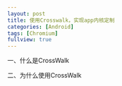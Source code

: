 ```yaml
---
layout: post
title: 使用Crosswalk，实现app内核定制 
categories: [Android]
tags: [Chromium]
fullview: true
---
```


一、什么是CrossWalk

二、为什么使用CrossWalk
